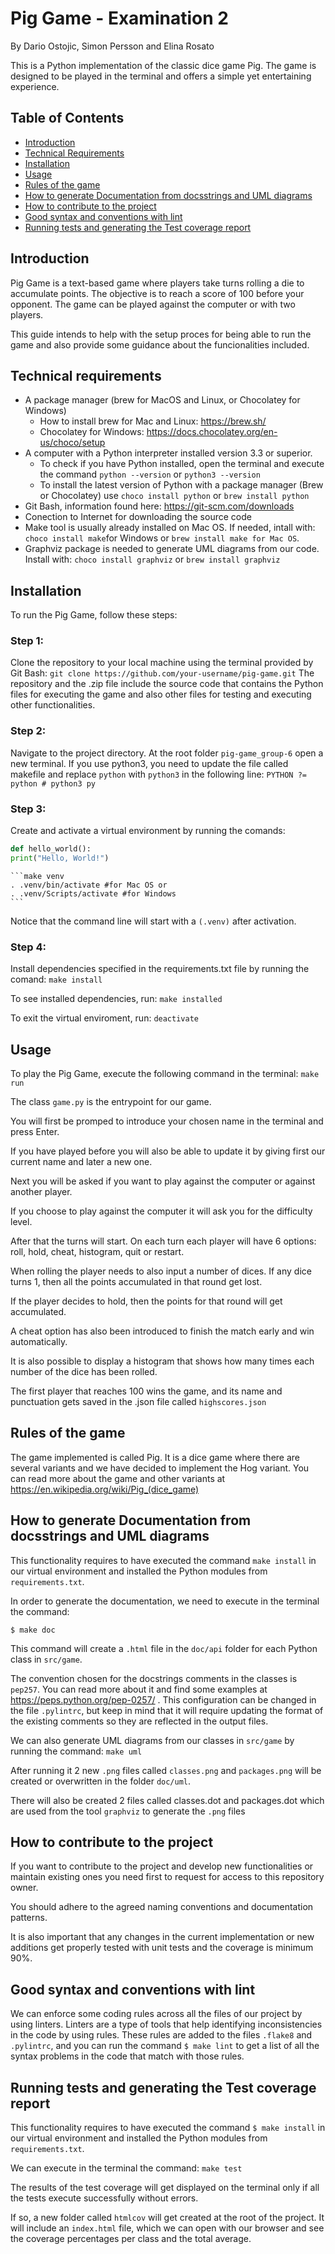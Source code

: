# Pig Game - Examination 2

By Dario Ostojic, Simon Persson and Elina Rosato

This is a Python implementation of the classic dice game Pig. The game is designed to be played in the terminal and offers a simple yet entertaining experience.

## Table of Contents
- [Introduction](#introduction)
- [Technical Requirements](#technical-requirements)
- [Installation](#installation)
- [Usage](#usage)
- [Rules of the game](#rules-of-the-game)
- [How to generate Documentation from docsstrings and UML diagrams](#documentation)
- [How to contribute to the project](#contribute)
- [Good syntax and conventions with lint](#lint)
- [Running tests and generating the Test coverage report](#tests-and-coverage)

## Introduction
Pig Game is a text-based game where players take turns rolling a die to accumulate points. The objective is to reach a score of 100 before your opponent. The game can be played against the computer or with two players.

This guide intends to help with the setup proces for being able to run the game and also provide some guidance about the funcionalities included.

## Technical requirements

- A package manager (brew for MacOS and Linux, or Chocolatey for Windows)
  - How to install brew for Mac and Linux: https://brew.sh/
  - Chocolatey for Windows: https://docs.chocolatey.org/en-us/choco/setup
- A computer with a Python interpreter installed version 3.3 or superior.
  - To check if you have Python installed, open the terminal and execute the command `python --version` or `python3 --version`
  - To install the latest version of Python with a package manager (Brew or Chocolatey) use `choco install python` or `brew install python`
- Git Bash, information found here: https://git-scm.com/downloads
- Conection to Internet for downloading the source code
- Make tool is usually already installed on Mac OS. If needed, intall with: `choco install make`for Windows or `brew install make for Mac OS`.
- Graphviz package is needed to generate UML diagrams from our code. Install with: `choco install graphviz` or `brew install graphviz`

## Installation
To run the Pig Game, follow these steps:

### Step 1:
Clone the repository to your local machine using the terminal provided by Git Bash: `git clone https://github.com/your-username/pig-game.git`
The repository and the .zip file include the source code that contains the Python files for executing the game and also other files for testing and executing other functionalities.

### Step 2: 
Navigate to the project directory.
At the root folder `pig-game_group-6` open a new terminal.
If you use python3, you need to update the file called makefile and replace `python` with `python3` in the following line: `PYTHON ?= python # python3 py`

### Step 3:
Create and activate a virtual environment by running the comands:
```python
def hello_world():
print("Hello, World!")
```
    ```make venv
    . .venv/bin/activate #for Mac OS or 
    . .venv/Scripts/activate #for Windows
    ```

Notice that the command line will start with a `(.venv)` after activation.

### Step 4:
Install dependencies specified in the requirements.txt file by running the comand:
`make install`

To see installed dependencies, run: `make installed`

To exit the virtual enviroment, run: `deactivate`

## Usage
To play the Pig Game, execute the following command in the terminal:
`make run`

The class `game.py` is the entrypoint for our game.

You will first be promped to introduce your chosen name in the terminal and press Enter.

If you have played before you will also be able to update it by giving first our current name and later a new one.

Next you will be asked if you want to play against the computer or against another player.

If you choose to play against the computer it will ask you for the difficulty level.

After that the turns will start. On each turn each player will have 6 options: roll, hold, cheat, histogram, quit or restart.

When rolling the player needs to also input a number of dices. If any dice turns 1, then all the points accumulated in that round get lost.

If the player decides to hold, then the points for that round will get accumulated.

A cheat option has also been introduced to finish the match early and win automatically.

It is also possible to display a histogram that shows how many times each number of the dice has been rolled.

The first player that reaches 100 wins the game, and its name and punctuation gets saved in the .json file called `highscores.json`

## Rules of the game

The game implemented is called Pig. It is a dice game where there are several variants and we have decided to implement the Hog variant. You can read more about the game and other variants at https://en.wikipedia.org/wiki/Pig_(dice_game)

## How to generate Documentation from docsstrings and UML diagrams

This functionality requires to have executed the command `make install` in our virtual environment and installed the Python modules from `requirements.txt`.

In order to generate the documentation, we need to execute in the terminal the command:

    $ make doc

This command will create a `.html` file in the `doc/api` folder for each Python class in `src/game`.

The convention chosen for the docstrings comments in the classes is `pep257`. You can read more about it and find some examples at https://peps.python.org/pep-0257/ . This configuration can be changed in the file `.pylintrc`, but keep in mind that it will require updating the format of the existing comments so they are reflected in the output files.

We can also generate UML diagrams from our classes in `src/game` by running the command: `make uml`

After running it 2 new `.png` files called `classes.png` and `packages.png` will be created or overwritten in the folder `doc/uml`.

There will also be created 2 files called classes.dot and packages.dot which are used from the tool `graphviz` to generate the `.png` files

## How to contribute to the project

If you want to contribute to the project and develop new functionalities or maintain existing ones you need first to request for access to this repository owner.

You should adhere to the agreed naming conventions and documentation patterns.

It is also important that any changes in the current implementation or new additions get properly tested with unit tests and the coverage is minimum 90%.

## Good syntax and conventions with lint

We can enforce some coding rules across all the files of our project by using linters. Linters are a type of tools that help identifying inconsistencies in the code by using rules. These rules are added to the files `.flake8` and `.pylintrc`, and you can run the command `$ make lint` to get a list of all the syntax problems in the code that match with those rules.

## Running tests and generating the Test coverage report

This functionality requires to have executed the command `$ make install` in our virtual environment and installed the Python modules from `requirements.txt`.

We can execute in the terminal the command: `make test`

The results of the test coverage will get displayed on the terminal only if all the tests execute successfully without errors.

If so, a new folder called `htmlcov` will get created at the root of the project. It will include an `index.html` file, which we can open with our browser and see the coverage percentages per class and the total average.
